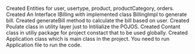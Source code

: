 Created Entities for user, usertype, product, productCategory, orders.
Created An Interface IBilling with implemented class BillingImpl to generate bill.
Created generateBill method to calculate the bill based on user.
Created Poulate class in utility layer just to Intilialize the POJOS.
Created Contant class in utiliy package for project constact that to be used globally.
Created Application class which is main class in the project.
You need to run Application file to run the code.
